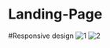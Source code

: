 # Landing-Page
#Responsive design
![1](https://github.com/nupeldakandemir/Landing-Page/assets/120253252/194b2d03-4798-41e7-aeee-b1e277b35369)
![2](https://github.com/nupeldakandemir/Landing-Page/assets/120253252/4732d32d-29a4-48b9-ad9b-f66e37dabaa0)
